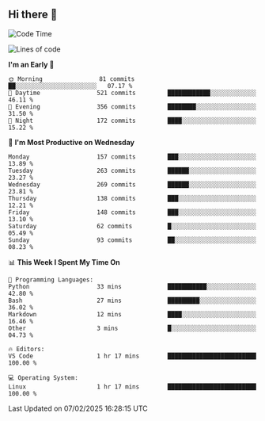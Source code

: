 ## Hi there 👋

<!--
**Wangmerlyn/Wangmerlyn** is a ✨ _special_ ✨ repository because its `README.md` (this file) appears on your GitHub profile.

Here are some ideas to get you started:

- 🔭 I’m currently working on ...
- 🌱 I’m currently learning ...
- 👯 I’m looking to collaborate on ...
- 🤔 I’m looking for help with ...
- 💬 Ask me about ...
- 📫 How to reach me: ...
- 😄 Pronouns: ...
- ⚡ Fun fact: ...
-->
<!--START_SECTION:waka-->
![Code Time](http://img.shields.io/badge/Code%20Time-34%20hrs%205%20mins-blue)

![Lines of code](https://img.shields.io/badge/From%20Hello%20World%20I%27ve%20Written-8.2%20million%20lines%20of%20code-blue)

**I'm an Early 🐤** 

```text
🌞 Morning                81 commits          ██░░░░░░░░░░░░░░░░░░░░░░░   07.17 % 
🌆 Daytime                521 commits         ████████████░░░░░░░░░░░░░   46.11 % 
🌃 Evening                356 commits         ████████░░░░░░░░░░░░░░░░░   31.50 % 
🌙 Night                  172 commits         ████░░░░░░░░░░░░░░░░░░░░░   15.22 % 
```
📅 **I'm Most Productive on Wednesday** 

```text
Monday                   157 commits         ███░░░░░░░░░░░░░░░░░░░░░░   13.89 % 
Tuesday                  263 commits         ██████░░░░░░░░░░░░░░░░░░░   23.27 % 
Wednesday                269 commits         ██████░░░░░░░░░░░░░░░░░░░   23.81 % 
Thursday                 138 commits         ███░░░░░░░░░░░░░░░░░░░░░░   12.21 % 
Friday                   148 commits         ███░░░░░░░░░░░░░░░░░░░░░░   13.10 % 
Saturday                 62 commits          █░░░░░░░░░░░░░░░░░░░░░░░░   05.49 % 
Sunday                   93 commits          ██░░░░░░░░░░░░░░░░░░░░░░░   08.23 % 
```


📊 **This Week I Spent My Time On** 

```text
💬 Programming Languages: 
Python                   33 mins             ███████████░░░░░░░░░░░░░░   42.80 % 
Bash                     27 mins             █████████░░░░░░░░░░░░░░░░   36.02 % 
Markdown                 12 mins             ████░░░░░░░░░░░░░░░░░░░░░   16.46 % 
Other                    3 mins              █░░░░░░░░░░░░░░░░░░░░░░░░   04.73 % 

🔥 Editors: 
VS Code                  1 hr 17 mins        █████████████████████████   100.00 % 

💻 Operating System: 
Linux                    1 hr 17 mins        █████████████████████████   100.00 % 
```


 Last Updated on 07/02/2025 16:28:15 UTC
<!--END_SECTION:waka-->
